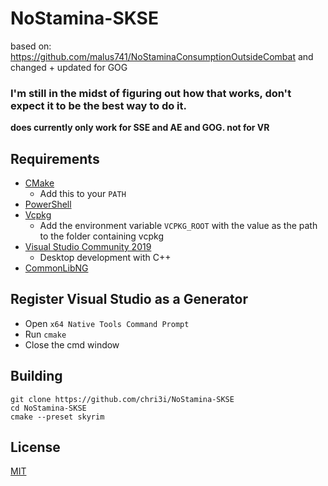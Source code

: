 # NoStamina-SKSE
based on: https://github.com/malus741/NoStaminaConsumptionOutsideCombat  and changed + updated for GOG

### I'm still in the midst of figuring out how that works, don't expect it to be the best way to do it. 
**does currently only work for SSE and AE and GOG. not for VR**


## Requirements
* [CMake](https://cmake.org/)
	* Add this to your `PATH`
* [PowerShell](https://github.com/PowerShell/PowerShell/releases/latest)
* [Vcpkg](https://github.com/microsoft/vcpkg)
	* Add the environment variable `VCPKG_ROOT` with the value as the path to the folder containing vcpkg
* [Visual Studio Community 2019](https://visualstudio.microsoft.com/)
	* Desktop development with C++
* [CommonLibNG](https://github.com/CharmedBaryon/CommonLibSSE-NG)


## Register Visual Studio as a Generator
* Open `x64 Native Tools Command Prompt`
* Run `cmake`
* Close the cmd window

## Building
```
git clone https://github.com/chri3i/NoStamina-SKSE
cd NoStamina-SKSE
cmake --preset skyrim
```
## License
[MIT](LICENSE)
